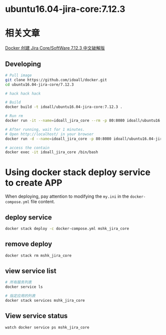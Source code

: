 
ubuntu16.04-jira-core:7.12.3
=============


# 相关文章
[Docker 创建 Jira Core/SoftWare 7.12.3 中文破解版](https://mshk.top/2018/11/docker-jira-core-software-7-12-3/)

## Developing

```bash
# Pull image
git clone https://github.com/idoall/docker.git
cd ubuntu16.04-jira-core/7.12.3

# hack hack hack

# Build
docker build -t idoall/ubuntu16.04-jira-core:7.12.3 .

# Run rm
docker run -it --name=idoall_jira_core --rm -p 80:8080 idoall/ubuntu16.04-jira-core:7.12.3 /bin/bash

# After running, wait for 1 minutes.
# Open http://localhost/ in your browser
docker run -d --name=idoall_jira_core -p 80:8080 idoall/ubuntu16.04-jira-core:7.12.3

# access the contain
docker exec -it idoall_jira_core /bin/bash
```
# Using docker stack deploy service to create APP



When deploying, pay attention to modifying the  `my.ini` in the `docker-compose.yml` file content.



## deploy service

```bash
docker stack deploy -c docker-compose.yml mshk_jira_core
```

## remove deploy

```bash
docker stack rm mshk_jira_core
```

## view service list

```bash
# 所有服务列表
docker service ls

# 指定应用的列表
docker stack services mshk_jira_core
```

## View service status

```bash
watch docker service ps mshk_jira_core
```
